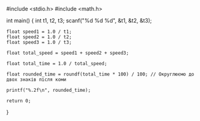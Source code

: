 #include <stdio.h>
#include <math.h>

int main() {
    int t1, t2, t3;
    scanf("%d %d %d", &t1, &t2, &t3);

    float speed1 = 1.0 / t1;
    float speed2 = 1.0 / t2;
    float speed3 = 1.0 / t3;

    float total_speed = speed1 + speed2 + speed3;

    float total_time = 1.0 / total_speed;

    float rounded_time = roundf(total_time * 100) / 100; // Округлюємо до двох знаків після коми

    printf("%.2f\n", rounded_time);

    return 0;
}
